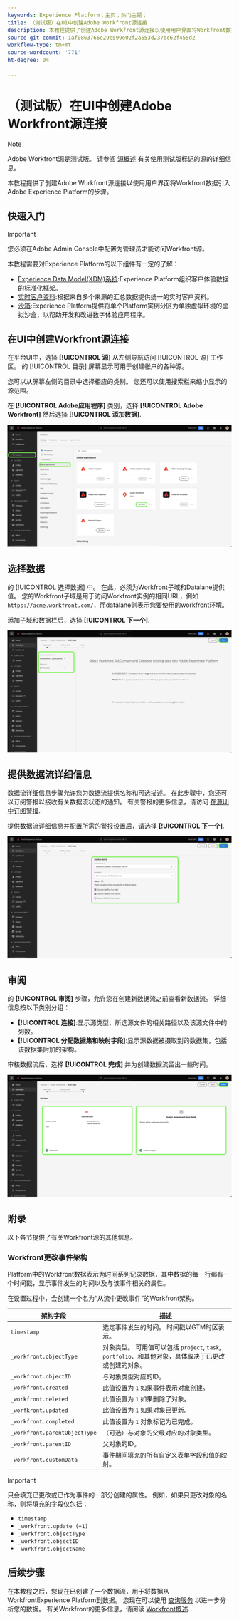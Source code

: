 ```yaml
---
keywords: Experience Platform；主页；热门主题；
title: （测试版）在UI中创建Adobe Workfront源连接
description: 本教程提供了创建Adobe Workfront源连接以使用用户界面将Workfront数据引入Adobe Experience Platform的步骤。
source-git-commit: 1af0863766e29c599e02f2a553d237bc62f455d2
workflow-type: tm+mt
source-wordcount: '771'
ht-degree: 0%

---
```


# （测试版）在UI中创建Adobe Workfront源连接

>[!NOTE]
>
>Adobe Workfront源是测试版。 请参阅 [源概述](../../../../home.md#terms-and-conditions) 有关使用测试版标记的源的详细信息。

本教程提供了创建Adobe Workfront源连接以使用用户界面将Workfront数据引入Adobe Experience Platform的步骤。

## 快速入门

>[!IMPORTANT]
>
>您必须在Adobe Admin Console中配置为管理员才能访问Workfront源。

本教程需要对Experience Platform的以下组件有一定的了解：

* [Experience Data Model(XDM)系统](../../../../../xdm/home.md):Experience Platform组织客户体验数据的标准化框架。
* [实时客户资料](../../../../../profile/home.md):根据来自多个来源的汇总数据提供统一的实时客户资料。
* [沙箱](../../../../../sandboxes/home.md):Experience Platform提供将单个Platform实例分区为单独虚拟环境的虚拟沙盒，以帮助开发和改进数字体验应用程序。

## 在UI中创建Workfront源连接

在平台UI中，选择 **[!UICONTROL 源]** 从左侧导航访问 [!UICONTROL 源] 工作区。 的 [!UICONTROL 目录] 屏幕显示可用于创建帐户的各种源。

您可以从屏幕左侧的目录中选择相应的类别。 您还可以使用搜索栏来缩小显示的源范围。

在 **[!UICONTROL Adobe应用程序]** 类别，选择 **[!UICONTROL Adobe Workfront]** 然后选择 **[!UICONTROL 添加数据]**.

![突出显示Adobe Workfront源的源目录。](../../../../images/tutorials/create/workfront/catalog.png)

## 选择数据

的 [!UICONTROL 选择数据] 中。 在此，必须为Workfront子域和Datalane提供值。 您的Workfront子域是用于访问Workfront实例的相同URL，例如 `https://acme.workfront.com/`，而datalane则表示您要使用的workfront环境。

添加子域和数据栏后，选择 **[!UICONTROL 下一个]**.

![包含子域和数据栏占位符值的“选择数据”页。](../../../../images/tutorials/create/workfront/select-data.png)

## 提供数据流详细信息

数据流详细信息步骤允许您为数据流提供名称和可选描述。 在此步骤中，您还可以订阅警报以接收有关数据流状态的通知。 有关警报的更多信息，请访问 [在源UI中订阅警报](../../alerts.md).

提供数据流详细信息并配置所需的警报设置后，请选择 **[!UICONTROL 下一个]**.

![数据流详细信息页，其中包含有关数据流名称、描述和警报通知的信息](../../../../images/tutorials/create/workfront/dataflow-detail.png)

## 审阅

的 **[!UICONTROL 审阅]** 步骤，允许您在创建新数据流之前查看新数据流。 详细信息按以下类别分组：

* **[!UICONTROL 连接]**:显示源类型、所选源文件的相关路径以及该源文件中的列数。
* **[!UICONTROL 分配数据集和映射字段]**:显示源数据被摄取到的数据集，包括该数据集附加的架构。

审核数据流后，选择 **[!UICONTROL 完成]** 并为创建数据流留出一些时间。

![概述连接信息的审核页面。](../../../../images/tutorials/create/workfront/review.png)

## 附录

以下各节提供了有关Workfront源的其他信息。

### Workfront更改事件架构

Platform中的Workfront数据表示为时间系列记录数据，其中数据的每一行都有一个时间戳，显示事件发生的时间以及与该事件相关的属性。

在设置过程中，会创建一个名为“从流中更改事件”的Workfront架构。

| 架构字段 | 描述 |
| --- | --- |
| `timestamp` | 选定事件发生的时间。 时间戳以GTM时区表示。 |
| `_workfront.objectType` | 对象类型。 可用值可以包括 `project`, `task`, `portfolio`、和其他对象，具体取决于已更改或创建的对象。 |
| `_workfront.objectID` | 与对象类型对应的ID。 |
| `_workfront.created` | 此值设置为 `1` 如果事件表示对象创建。 |
| `_workfront.deleted` | 此值设置为 `1` 如果删除了对象。 |
| `_worfkront.updated` | 此值设置为 `1` 如果对象已更新。 |
| `_workfront.completed` | 此值设置为 `1` 对象标记为已完成。 |
| `_workfront.parentObjectType` | （可选）与对象的父级对应的对象类型。 |
| `_workfront.parentID` | 父对象的ID。 |
| `_workfront.customData` | 事件期间填充的所有自定义表单字段和值的映射。 |

>[!IMPORTANT]
>
>只会填充已更改或已作为事件的一部分创建的属性。 例如，如果只更改对象的名称，则将填充的字段仅包括：<ul><li>`timestamp`</li><li>`_workfront.update (=1)`</li><li>`_workfront.objectType`</li><li>`_workfront.objectID`</li><li>`_workfront.objectName`</li></ul>

## 后续步骤

在本教程之后，您现在已创建了一个数据流，用于将数据从WorkfrontExperience Platform到数据。 您现在可以使用 [查询服务](../../../../../query-service/home.md) 以进一步分析您的数据。 有关Workfront的更多信息，请阅读 [Workfront概述](../../../../connectors/adobe-applications/workfront.md).